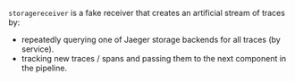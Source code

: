 `storagereceiver` is a fake receiver that creates an artificial stream of traces by:

- repeatedly querying one of Jaeger storage backends for all traces (by service).
- tracking new traces / spans and passing them to the next component in the pipeline.
